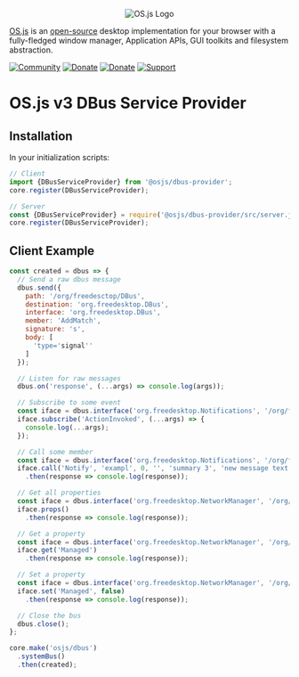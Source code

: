 <p align="center">
  <img alt="OS.js Logo" src="https://raw.githubusercontent.com/os-js/gfx/master/logo-big.png" />
</p>

[OS.js](https://www.os-js.org/) is an [open-source](https://raw.githubusercontent.com/os-js/OS.js/master/LICENSE) desktop implementation for your browser with a fully-fledged window manager, Application APIs, GUI toolkits and filesystem abstraction.

[![Community](https://img.shields.io/badge/join-community-green.svg)](https://community.os-js.org/)
[![Donate](https://img.shields.io/badge/liberapay-donate-yellowgreen.svg)](https://liberapay.com/os-js/)
[![Donate](https://img.shields.io/badge/paypal-donate-yellow.svg)](https://www.paypal.com/cgi-bin/webscr?cmd=_donations&business=andersevenrud%40gmail%2ecom&lc=NO&currency_code=USD&bn=PP%2dDonationsBF%3abtn_donate_SM%2egif%3aNonHosted)
[![Support](https://img.shields.io/badge/patreon-support-orange.svg)](https://www.patreon.com/user?u=2978551&ty=h&u=2978551)

# OS.js v3 DBus Service Provider

## Installation

In your initialization scripts:

```javascript
// Client
import {DBusServiceProvider} from '@osjs/dbus-provider';
core.register(DBusServiceProvider);

// Server
const {DBusServiceProvider} = require('@osjs/dbus-provider/src/server.js');
core.register(DBusServiceProvider);
```

## Client Example

```javascript
const created = dbus => {
  // Send a raw dbus message
  dbus.send({
    path: '/org/freedesctop/DBus',
    destination: 'org.freedesktop.DBus',
    interface: 'org.freedesktop.DBus',
    member: 'AddMatch',
    signature: 's',
    body: [
      'type='signal''
    ]
  });

  // Listen for raw messages
  dbus.on('response', (...args) => console.log(args));

  // Subscribe to some event
  const iface = dbus.interface('org.freedesktop.Notifications', '/org/freedesktop/Notifications', 'org.freedesktop.Notifications');
  iface.subscribe('ActionInvoked', (...args) => {
    console.log(...args);
  });

  // Call some member
  const iface = dbus.interface('org.freedesktop.Notifications', '/org/freedesktop/Notifications', 'org.freedesktop.Notifications');
  iface.call('Notify', 'exampl', 0, '', 'summary 3', 'new message text', ['foo', 'bar'], [], 5)
    .then(response => console.log(response));

  // Get all properties
  const iface = dbus.interface('org.freedesktop.NetworkManager', '/org/freedesktop/NetworkManager/Devices/4', 'org.freedesktop.NetworkManager.Device');
  iface.props()
    .then(response => console.log(response));

  // Get a property
  const iface = dbus.interface('org.freedesktop.NetworkManager', '/org/freedesktop/NetworkManager/Devices/4', 'org.freedesktop.NetworkManager.Device');
  iface.get('Managed')
    .then(response => console.log(response));

  // Set a property
  const iface = dbus.interface('org.freedesktop.NetworkManager', '/org/freedesktop/NetworkManager/Devices/4', 'org.freedesktop.NetworkManager.Device');
  iface.set('Managed', false)
    .then(response => console.log(response));

  // Close the bus
  dbus.close();
};

core.make('osjs/dbus')
  .systemBus()
  .then(created);
```
